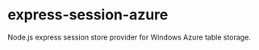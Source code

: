 express-session-azure
=====================

Node.js express session store provider for Windows Azure table storage.
